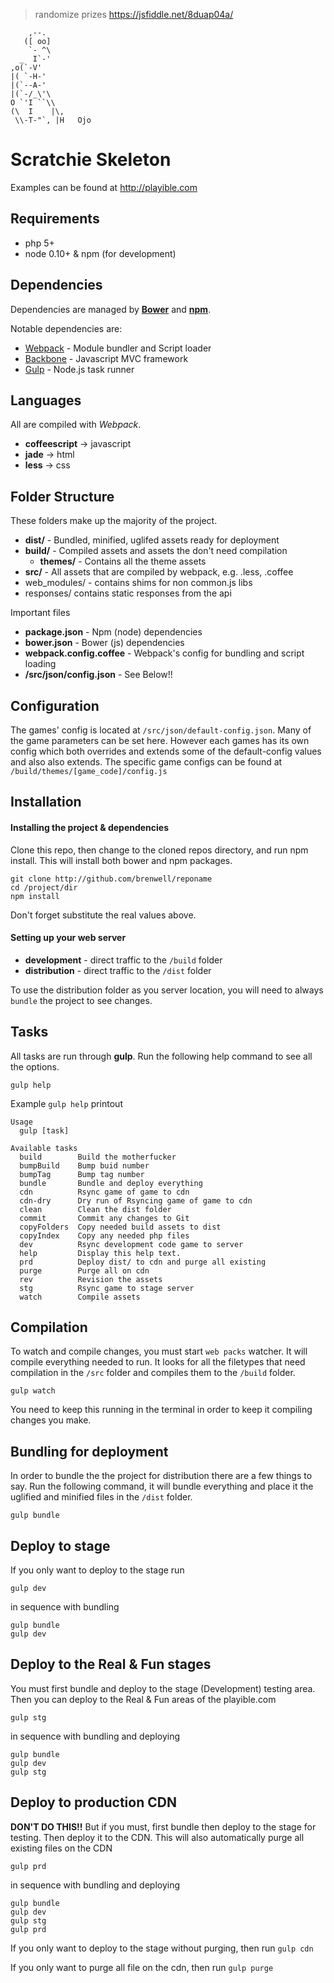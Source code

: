 > randomize prizes https://jsfiddle.net/8duap04a/

```
    ,--. 
   ([ oo] 
    `- ^\
  _  I`-'
,o(`-V' 
|( `-H-'
|(`--A-'
|(`-/_\'\
O `'I ``\\ 
(\  I    |\,
 \\-T-"`, |H   Ojo 
```

# Scratchie Skeleton

Examples can be found at http://playible.com


## Requirements

* php 5+
* node 0.10+ & npm (for development)

## Dependencies

Dependencies are managed by **[Bower](http://bower.io/)** and **[npm](https://www.npmjs.org/)**.

Notable dependencies are:

* [Webpack](http://webpack.github.io/) - Module bundler and Script loader
* [Backbone](http://backbonejs.org/) - Javascript MVC framework
* [Gulp](http://gulpjs.com/) - Node.js task runner


## Languages

 All are compiled with *Webpack*.

* **coffeescript** -> javascript
* **jade** -> html 
* **less** -> css

## Folder Structure

These folders make up the majority of the project.

* **dist/** - Bundled, minified, uglifed assets ready for deployment
* **build/** - Compiled assets and assets the don't need compilation
    * **themes/** - Contains all the theme assets
* **src/** - All assets that are compiled by webpack, e.g. .less, .coffee
* web_modules/ - contains shims for non common.js libs
* responses/ contains static responses from the api

Important files

* **package.json** - Npm (node) dependencies
* **bower.json** - Bower (js) dependencies
* **webpack.config.coffee** - Webpack's config for bundling and script loading
* **/src/json/config.json** - See Below!!

## Configuration

The games' config is located at `/src/json/default-config.json`. Many of the game parameters can be set here. However each games has its own config which both overrides and extends some of the default-config values and also also extends. The specific game configs can be found at `/build/themes/[game_code]/config.js`

## Installation

#### Installing the project & dependencies

Clone this repo, then change to the cloned repos directory, and run npm install. This will install both bower and npm packages.

```shell
git clone http://github.com/brenwell/reponame
cd /project/dir
npm install
```

>
Don't forget substitute the real values above.

#### Setting up your web server

* **development** - direct traffic to the `/build` folder
* **distribution** - direct traffic to the `/dist` folder

>
To use the distribution folder as you server location, you will need to always `bundle` the project to see changes.

## Tasks

All tasks are run through **gulp**. Run the following help command to see all the options.

```shell
gulp help
```

Example `gulp help` printout

```shell
Usage
  gulp [task]

Available tasks
  build        Build the motherfucker
  bumpBuild    Bump buid number
  bumpTag      Bump tag number
  bundle       Bundle and deploy everything
  cdn          Rsync game of game to cdn
  cdn-dry      Dry run of Rsyncing game of game to cdn
  clean        Clean the dist folder
  commit       Commit any changes to Git
  copyFolders  Copy needed build assets to dist
  copyIndex    Copy any needed php files
  dev          Rsync development code game to server
  help         Display this help text.
  prd          Deploy dist/ to cdn and purge all existing
  purge        Purge all on cdn
  rev          Revision the assets
  stg          Rsync game to stage server
  watch        Compile assets

```

## Compilation

To watch and compile changes, you must start `web packs` watcher. It will compile everything needed to run. It looks for all the filetypes that need compilation in the `/src` folder and compiles them to the `/build` folder.

```shell
gulp watch
```

>
You need to keep this running in the terminal in order to keep it compiling changes you make.

## Bundling for deployment

In order to bundle the the project for distribution there are a few things to say. Run the following command, it will bundle everything and place it the uglified and minified files in the `/dist` folder.

```shell
gulp bundle
```


## Deploy to stage
If you only want to deploy to the stage run

```shell
gulp dev
```

in sequence with bundling

```shell
gulp bundle
gulp dev
```

## Deploy to the Real & Fun stages

You must first bundle and deploy to the stage (Development) testing area. Then you can deploy to the Real & Fun areas of the playible.com

```shell
gulp stg
```

in sequence with bundling and deploying

```shell
gulp bundle
gulp dev
gulp stg
```


## Deploy to production CDN

**DON'T DO THIS!!** But if you must, first bundle then deploy to the stage for testing. Then deploy it to the CDN. This will also automatically purge all existing files on the CDN 

```shell
gulp prd
```

in sequence with bundling and deploying

```shell
gulp bundle
gulp dev
gulp stg
gulp prd
```

>
If you only want to deploy to the stage without purging, then run `gulp cdn`


>
If you only want to purge all file on the cdn, then run `gulp purge`